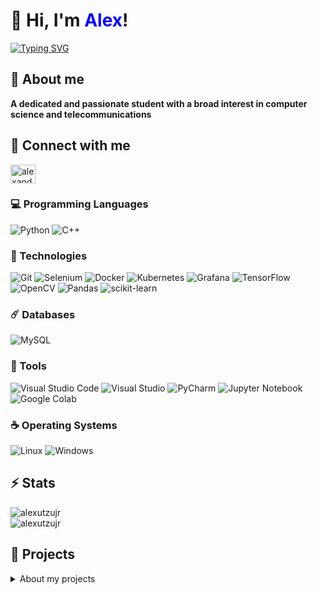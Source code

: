 # 👋 Hi, I'm <span style="color: blue;">Alex</span>!

[![Typing SVG](https://readme-typing-svg.demolab.com?font=Fira+Code&weight=600&pause=1000&center=true&vCenter=true&random=false&width=436&lines=AI+Enthusiast)](https://git.io/typing-svg)

## 📝 About me
**A dedicated and passionate student with a broad interest in computer science and telecommunications**

## 🔗 Connect with me
<p align="left">
<a href="https://linkedin.com/in/alexandru-nicolae-dinu-45357a266" target="blank"><img align="center" src="https://raw.githubusercontent.com/rahuldkjain/github-profile-readme-generator/master/src/images/icons/Social/linked-in-alt.svg" alt="alexandru-nicolae-dinu-45357a266" height="30" width="40" /></a>
</p>

### 💻 Programming Languages

![Python](https://img.shields.io/badge/Python-306998?style=for-the-badge&logo=python&logoColor=white)
![C++](https://img.shields.io/badge/C%2B%2B-00599C?style=for-the-badge&logo=c%2B%2B&logoColor=white)

### 🚀 Technologies

![Git](https://img.shields.io/badge/Git-F05032?style=for-the-badge&logo=git&logoColor=white)
![Selenium](https://img.shields.io/badge/Selenium-43B02A?style=for-the-badge&logo=selenium&logoColor=white)
![Docker](https://img.shields.io/badge/Docker-blue?style=for-the-badge&logo=docker&logoColor=white)
![Kubernetes](https://img.shields.io/badge/Kubernetes-blue?style=for-the-badge&logo=kubernetes&logoColor=white)
![Grafana](https://img.shields.io/badge/Grafana-F46808?style=for-the-badge&logo=grafana&logoColor=white)
![TensorFlow](https://img.shields.io/badge/TensorFlow-FF6F00?style=for-the-badge&logo=tensorflow&logoColor=white)
![OpenCV](https://img.shields.io/badge/OpenCV-5C2D91?style=for-the-badge&logo=opencv&logoColor=white)
![Pandas](https://img.shields.io/badge/Pandas-150458?style=for-the-badge&logo=pandas&logoColor=white)
![scikit-learn](https://img.shields.io/badge/scikit--learn-F7931E?style=for-the-badge&logo=scikit-learn&logoColor=white)

### ☄️ Databases

![MySQL](https://img.shields.io/badge/MySQL-005C84?style=for-the-badge&logo=mysql&logoColor=white)

### 🔧 Tools

![Visual Studio Code](https://img.shields.io/badge/-VSCode-%23007ACC?style=for-the-badge&logo=visual-studio-code)
![Visual Studio](https://img.shields.io/badge/Visual_Studio-5C2D91?style=for-the-badge&logo=visual%20studio&logoColor=white)
![PyCharm](https://img.shields.io/badge/PyCharm-000000?style=for-the-badge&logo=pycharm&logoColor=white)
![Jupyter Notebook](https://img.shields.io/badge/Jupyter_Notebook-F37626?style=for-the-badge&logo=jupyter&logoColor=white)
![Google Colab](https://img.shields.io/badge/Google_Colab-F9AB00?style=for-the-badge&logo=googlecolab&logoColor=white)

### ☕ Operating Systems

![Linux](https://img.shields.io/badge/Linux-0078D7?style=for-the-badge&logo=linux&logoColor=white)
![Windows](https://img.shields.io/badge/Windows-0078D7?style=for-the-badge&logo=windows&logoColor=white)

## ⚡ Stats
<div style="display: flex; justify-content: space-between; flex-wrap: wrap;">
  <div style="flex: 1; min-width: 300px;">
    <img align="left" src="https://github-readme-stats.vercel.app/api/top-langs?username=alexutzujr&show_icons=true&locale=en&layout=compact&langs_count=10&hide=html,css&theme=dark" alt="alexutzujr" />
  </div>
  <div style="flex: 1; min-width: 300px;">
    <img align="center" src="https://github-readme-stats.vercel.app/api?username=alexutzujr&show_icons=true&locale=en&theme=dark" alt="alexutzujr" />
  </div>
</div>

## 💼 Projects

</details>
<details>
<summary> About my projects</summary>

- [Real-time chat application](https://github.com/AlexutzuJr/chat_application): A C++ project for real-time chat communication between multiple clients using the Winsock2 API. The server manages multiple clients, relaying messages between them, while clients connect to send and receive messages. Straightforward to set up and perfect for creating a pleasant chat experience!

- [Retail sales data analysis and reporting](https://github.com/AlexutzuJr/retail_sales_data_analysis_and_reporting): A retail data analysis project that examines sales and profits from orders. It cleans and processes order data, calculates metrics like discount and profit, and stores it in an SQL database, followed by SQL queries to identify top products, regional best sellers, and monthly sales trends, providing actionable insights for business strategies.

- [Automating purchase for an eCommerce website](https://github.com/AlexutzuJr/automating_purchase_for_an_eCommerce_website): A Python project that automates purchasing a product from an eCommerce website using Selenium. The script selects a product, fills in the required details, and completes the checkout process as a guest user. It's efficient and simple to use, making online shopping faster and hassle-free!

- [In-depth performance analysis](https://github.com/AlexutzuJr/in_depth_performance_analysis): A project for comprehensive IPL data analysis. It involves reading and processing large datasets from CSV files using Spark, performing aggregations, and applying window functions. Key analyses include calculating top scorers, economical bowlers, and the impact of toss outcomes. The results are visualized using Matplotlib and Seaborn, showcasing trends and insights like venue performance and dismissal types.

- [API endpoint testing automation](https://github.com/AlexutzuJr/API_endpoint_testing_automation): A set of Python tests for API endpoints using the requests library. The project includes tests for various HTTP methods: DELETE, GET, POST, and PUT. The tests validate response status and data for user-related endpoints, ensuring correct API functionality with clear success messages. It’s an efficient tool for validating RESTful API interactions.
 
- [Weather prediction](https://github.com/AlexutzuJr/weather_prediction): A Python project that predicts tomorrow's temperature using historical weather data. The project involves downloading, cleaning, and analyzing weather data, followed by building and improving a machine learning model for accurate next-day predictions. It's user-friendly and a great tool for weather forecasting!

- [File management automator](https://github.com/AlexutzuJr/file_management_automator): A Python script that automates file organization by monitoring a source directory and moving files to categorized folders based on their types. The project is easy to use and helps keep your files well-organized with minimal effort!
